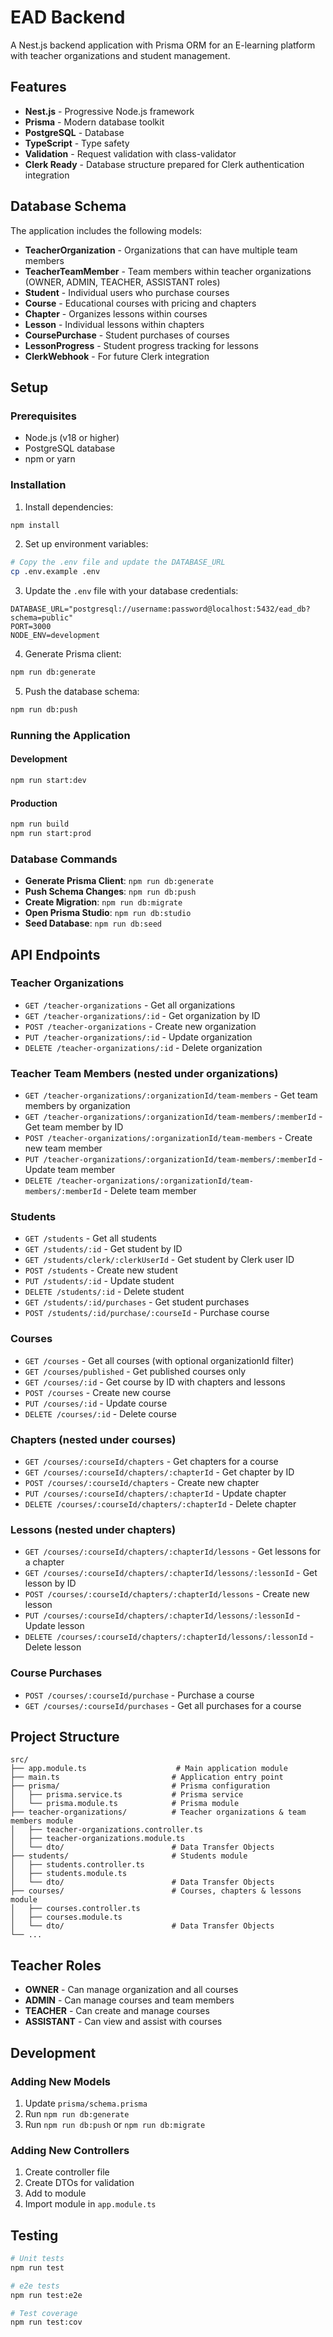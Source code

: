 # EAD Backend

A Nest.js backend application with Prisma ORM for an E-learning platform with teacher organizations and student management.

## Features

- **Nest.js** - Progressive Node.js framework
- **Prisma** - Modern database toolkit
- **PostgreSQL** - Database
- **TypeScript** - Type safety
- **Validation** - Request validation with class-validator
- **Clerk Ready** - Database structure prepared for Clerk authentication integration

## Database Schema

The application includes the following models:
- **TeacherOrganization** - Organizations that can have multiple team members
- **TeacherTeamMember** - Team members within teacher organizations (OWNER, ADMIN, TEACHER, ASSISTANT roles)
- **Student** - Individual users who purchase courses
- **Course** - Educational courses with pricing and chapters
- **Chapter** - Organizes lessons within courses
- **Lesson** - Individual lessons within chapters
- **CoursePurchase** - Student purchases of courses
- **LessonProgress** - Student progress tracking for lessons
- **ClerkWebhook** - For future Clerk integration

## Setup

### Prerequisites

- Node.js (v18 or higher)
- PostgreSQL database
- npm or yarn

### Installation

1. Install dependencies:
```bash
npm install
```

2. Set up environment variables:
```bash
# Copy the .env file and update the DATABASE_URL
cp .env.example .env
```

3. Update the `.env` file with your database credentials:
```env
DATABASE_URL="postgresql://username:password@localhost:5432/ead_db?schema=public"
PORT=3000
NODE_ENV=development
```

4. Generate Prisma client:
```bash
npm run db:generate
```

5. Push the database schema:
```bash
npm run db:push
```

### Running the Application

#### Development
```bash
npm run start:dev
```

#### Production
```bash
npm run build
npm run start:prod
```

### Database Commands

- **Generate Prisma Client**: `npm run db:generate`
- **Push Schema Changes**: `npm run db:push`
- **Create Migration**: `npm run db:migrate`
- **Open Prisma Studio**: `npm run db:studio`
- **Seed Database**: `npm run db:seed`

## API Endpoints

### Teacher Organizations
- `GET /teacher-organizations` - Get all organizations
- `GET /teacher-organizations/:id` - Get organization by ID
- `POST /teacher-organizations` - Create new organization
- `PUT /teacher-organizations/:id` - Update organization
- `DELETE /teacher-organizations/:id` - Delete organization

### Teacher Team Members (nested under organizations)
- `GET /teacher-organizations/:organizationId/team-members` - Get team members by organization
- `GET /teacher-organizations/:organizationId/team-members/:memberId` - Get team member by ID
- `POST /teacher-organizations/:organizationId/team-members` - Create new team member
- `PUT /teacher-organizations/:organizationId/team-members/:memberId` - Update team member
- `DELETE /teacher-organizations/:organizationId/team-members/:memberId` - Delete team member

### Students
- `GET /students` - Get all students
- `GET /students/:id` - Get student by ID
- `GET /students/clerk/:clerkUserId` - Get student by Clerk user ID
- `POST /students` - Create new student
- `PUT /students/:id` - Update student
- `DELETE /students/:id` - Delete student
- `GET /students/:id/purchases` - Get student purchases
- `POST /students/:id/purchase/:courseId` - Purchase course

### Courses
- `GET /courses` - Get all courses (with optional organizationId filter)
- `GET /courses/published` - Get published courses only
- `GET /courses/:id` - Get course by ID with chapters and lessons
- `POST /courses` - Create new course
- `PUT /courses/:id` - Update course
- `DELETE /courses/:id` - Delete course

### Chapters (nested under courses)
- `GET /courses/:courseId/chapters` - Get chapters for a course
- `GET /courses/:courseId/chapters/:chapterId` - Get chapter by ID
- `POST /courses/:courseId/chapters` - Create new chapter
- `PUT /courses/:courseId/chapters/:chapterId` - Update chapter
- `DELETE /courses/:courseId/chapters/:chapterId` - Delete chapter

### Lessons (nested under chapters)
- `GET /courses/:courseId/chapters/:chapterId/lessons` - Get lessons for a chapter
- `GET /courses/:courseId/chapters/:chapterId/lessons/:lessonId` - Get lesson by ID
- `POST /courses/:courseId/chapters/:chapterId/lessons` - Create new lesson
- `PUT /courses/:courseId/chapters/:chapterId/lessons/:lessonId` - Update lesson
- `DELETE /courses/:courseId/chapters/:chapterId/lessons/:lessonId` - Delete lesson

### Course Purchases
- `POST /courses/:courseId/purchase` - Purchase a course
- `GET /courses/:courseId/purchases` - Get all purchases for a course

## Project Structure

```
src/
├── app.module.ts                    # Main application module
├── main.ts                         # Application entry point
├── prisma/                         # Prisma configuration
│   ├── prisma.service.ts           # Prisma service
│   └── prisma.module.ts            # Prisma module
├── teacher-organizations/          # Teacher organizations & team members module
│   ├── teacher-organizations.controller.ts
│   ├── teacher-organizations.module.ts
│   └── dto/                        # Data Transfer Objects
├── students/                       # Students module
│   ├── students.controller.ts
│   ├── students.module.ts
│   └── dto/                        # Data Transfer Objects
├── courses/                        # Courses, chapters & lessons module
│   ├── courses.controller.ts
│   ├── courses.module.ts
│   └── dto/                        # Data Transfer Objects
└── ...
```

## Teacher Roles

- **OWNER** - Can manage organization and all courses
- **ADMIN** - Can manage courses and team members
- **TEACHER** - Can create and manage courses
- **ASSISTANT** - Can view and assist with courses

## Development

### Adding New Models

1. Update `prisma/schema.prisma`
2. Run `npm run db:generate`
3. Run `npm run db:push` or `npm run db:migrate`

### Adding New Controllers

1. Create controller file
2. Create DTOs for validation
3. Add to module
4. Import module in `app.module.ts`

## Testing

```bash
# Unit tests
npm run test

# e2e tests
npm run test:e2e

# Test coverage
npm run test:cov
```
